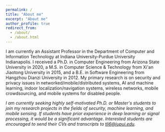 ```yaml
---
permalink: /
title: "About me"
excerpt: "About me"
author_profile: true
redirect_from: 
  - /about/
  - /about.html
---
```


I am currently an Assistant Professor in the Department of Computer and Information Technology at Indiana University-Purdue University Indianapolis. I received a Ph.D. in Computer Engineering from Arizona State University in 2020, a M.S. in Computer Science & Technology from Xi'an Jiaotong University in 2015, and a B.E. in Software Engineering from Hangzhou Dianzi University in 2012. My primary research is on security and privacy issues in networked/mobile/distributed systems, AI and machine learning, indoor localization/navigation systems, wireless networks, mobile crowdsourcing, and mobile systems for disabled people.


*I am currently seeking highly self-motivated Ph.D. or Master's students to join my research projects in the fields of security, machine learning, and mobile sensing. If students have prior experience in deep learning or signal processing, it would be a significant advantage. Interested students are encouraged to send their CVs and transcripts to tli6@iupui.edu.*





